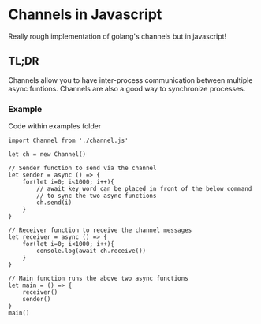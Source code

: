 # Channels in Javascript
Really rough implementation of golang's channels but in javascript!

## TL;DR
Channels allow you to have inter-process communication between multiple async funtions. Channels are also a good way to synchronize processes. 

### Example
Code within examples folder
```
import Channel from './channel.js'

let ch = new Channel()

// Sender function to send via the channel
let sender = async () => {
    for(let i=0; i<1000; i++){
        // await key word can be placed in front of the below command
        // to sync the two async functions
        ch.send(i)
    }
}

// Receiver function to receive the channel messages
let receiver = async () => {
    for(let i=0; i<1000; i++){
        console.log(await ch.receive())
    }
}

// Main function runs the above two async functions
let main = () => {
    receiver()
    sender()
}
main()
```
